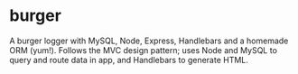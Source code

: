 # burger
A burger logger with MySQL, Node, Express, Handlebars and a homemade ORM (yum!).  Follows the MVC design pattern; uses Node and MySQL to query and route data in app, and Handlebars to generate HTML.
